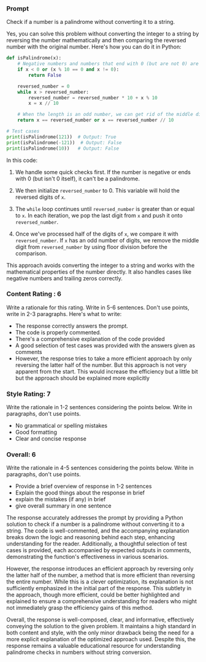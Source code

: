 ### Prompt
Check if a number is a palindrome without converting it to a string.


Yes, you can solve this problem without converting the integer to a string by reversing the number mathematically and then comparing the reversed number with the original number. Here's how you can do it in Python:

```python
def isPalindrome(x):
    # Negative numbers and numbers that end with 0 (but are not 0) are not palindromes
    if x < 0 or (x % 10 == 0 and x != 0):
        return False

    reversed_number = 0
    while x > reversed_number:
        reversed_number = reversed_number * 10 + x % 10
        x = x // 10

    # When the length is an odd number, we can get rid of the middle digit by reversed_number // 10
    return x == reversed_number or x == reversed_number // 10

# Test cases
print(isPalindrome(121))  # Output: True
print(isPalindrome(-121))  # Output: False
print(isPalindrome(10))   # Output: False
```

In this code:

1. We handle some quick checks first. If the number is negative or ends with 0 (but isn't 0 itself), it can't be a palindrome.

2. We then initialize `reversed_number` to 0. This variable will hold the reversed digits of `x`.

3. The `while` loop continues until `reversed_number` is greater than or equal to `x`. In each iteration, we pop the last digit from `x` and push it onto `reversed_number`.

4. Once we've processed half of the digits of `x`, we compare it with `reversed_number`. If `x` has an odd number of digits, we remove the middle digit from `reversed_number` by using floor division before the comparison.

This approach avoids converting the integer to a string and works with the mathematical properties of the number directly. It also handles cases like negative numbers and trailing zeros correctly.



### Content Rating : 6
Write a rationale for this rating. Write in 5-6 sentences. Don't use points, write in 2-3 paragraphs. Here's what to write:
- The response correctly answers the prompt.
- The code is properly commented.
- There's a comprehensive explanation of the code provided
- A good selection of test cases was provided with the answers given as comments
-  However, the response tries to take a more efficient approach by only reversing the latter half of the number. But this approach is not very apparent from the start. This would increase the efficiency but a little bit but the approach should be explained more explicitly


### Style Rating: 7
Write the rationale in 1-2 sentences considering the points below. Write in paragraphs, don't use points. 
- No grammatical or spelling mistakes
- Good formatting
- Clear and concise response

### Overall: 6
Write the rationale in 4-5 sentences considering the points below. Write in paragraphs, don't use points. 
- Provide a brief overview of response in 1-2 sentences
- Explain the good things about the response in brief
- explain the mistakes (if any) in brief
- give overall summary in one sentence


The response accurately addresses the prompt by providing a Python solution to check if a number is a palindrome without converting it to a string. The code is well-commented, and the accompanying explanation breaks down the logic and reasoning behind each step, enhancing understanding for the reader. Additionally, a thoughtful selection of test cases is provided, each accompanied by expected outputs in comments, demonstrating the function's effectiveness in various scenarios.

However, the response introduces an efficient approach by reversing only the latter half of the number, a method that is more efficient than reversing the entire number. While this is a clever optimization, its explanation is not sufficiently emphasized in the initial part of the response. This subtlety in the approach, though more efficient, could be better highlighted and explained to ensure a comprehensive understanding for readers who might not immediately grasp the efficiency gains of this method.

Overall, the response is well-composed, clear, and informative, effectively conveying the solution to the given problem. It maintains a high standard in both content and style, with the only minor drawback being the need for a more explicit explanation of the optimized approach used. Despite this, the response remains a valuable educational resource for understanding palindrome checks in numbers without string conversion.